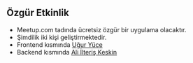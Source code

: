 ## Özgür Etkinlik

* Meetup.com tadında ücretsiz özgür bir uygulama olacaktır.
* Şimdilik iki kişi geliştirmektedir.
* Frontend kısmında [Uğur Yüce](https://github.com/uguryuce)
* Backend kısmında [Ali İlteriş Keskin](https://github.com/ilteriskeskin)
